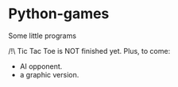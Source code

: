 # Python-games
Some little programs

/!\ Tic Tac Toe is NOT finished yet. Plus, to come:
* AI opponent.
* a graphic version.
